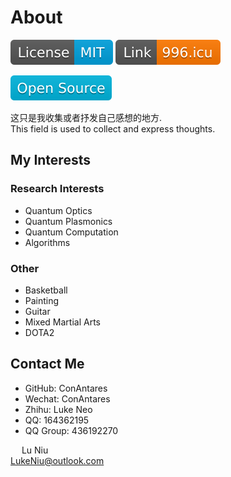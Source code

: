 # About

[![MIT License](https://github.com/ConAntares/About/blob/master/Attachments/LicenseMIT.svg)](https://opensource.org/licenses/mit-license.php)
[![Anti996](https://github.com/ConAntares/About/blob/master/Attachments/LinkNPL.svg)](https://996.icu)

![Opensource](https://github.com/ConAntares/About/blob/master/Attachments/OpenSource.svg)

这只是我收集或者抒发自己感想的地方.  
This field is used to collect and express thoughts.

## My Interests

### Research Interests

* Quantum Optics
* Quantum Plasmonics
* Quantum Computation
* Algorithms  

### Other

* Basketball
* Painting
* Guitar
* Mixed Martial Arts
* DOTA2  

## Contact Me

* GitHub: ConAntares
* Wechat: ConAntares
* Zhihu: Luke Neo
* QQ: 164362195
* QQ Group: 436192270

&emsp; Lu Niu  
LukeNiu@outlook.com